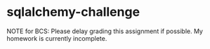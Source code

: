 # sqlalchemy-challenge

NOTE for BCS: Please delay grading this assignment if possible. My homework is currently incomplete.
